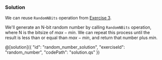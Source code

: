 ### Solution

We can reuse `RandomNBits` operation from [Exercise 3](#Exercise-3:-Generate-a-number-of-arbitrary-size).

We'll generate an N-bit random number by calling `RandomNBits` operation, where N is the bitsize of $max - min$. We can repeat this process until the result is less than or equal than $max - min$, and return that number plus $min$.

@[solution]({
"id": "random_number_solution",
"exerciseId": "random_number",
"codePath": "solution.qs"
})
